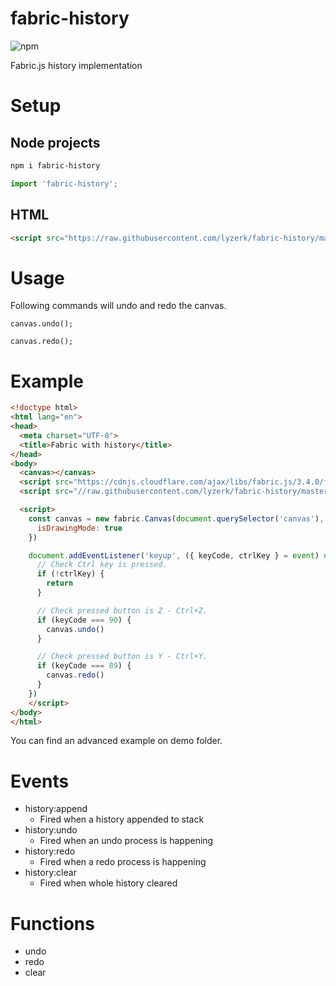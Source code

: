 # fabric-history
![npm](https://img.shields.io/npm/v/fabric-history)

Fabric.js history implementation

# Setup

## Node projects
```bash
npm i fabric-history
```

```javascript
import 'fabric-history';
```

## HTML

```html
<script src="https://raw.githubusercontent.com/lyzerk/fabric-history/master/src/index.js"></script>
```

# Usage

Following commands will undo and redo the canvas.

```
canvas.undo();

canvas.redo();
```

# Example

```html
<!doctype html>
<html lang="en">
<head>
  <meta charset="UTF-8">
  <title>Fabric with history</title>
</head>
<body>
  <canvas></canvas>
  <script src="https://cdnjs.cloudflare.com/ajax/libs/fabric.js/3.4.0/fabric.min.js"></script>
  <script src="//raw.githubusercontent.com/lyzerk/fabric-history/master/src/index.js"></script>

  <script>
    const canvas = new fabric.Canvas(document.querySelector('canvas'), {
      isDrawingMode: true
    })

    document.addEventListener('keyup', ({ keyCode, ctrlKey } = event) => {
      // Check Ctrl key is pressed.
      if (!ctrlKey) {
        return
      }

      // Check pressed button is Z - Ctrl+Z.
      if (keyCode === 90) {
        canvas.undo()
      }

      // Check pressed button is Y - Ctrl+Y.
      if (keyCode === 89) {
        canvas.redo()
      }
    })
    </script>
</body>
</html>
```

You can find an advanced example on demo folder.

# Events

- history:append
  - Fired when a history appended to stack
- history:undo
  - Fired when an undo process is happening
- history:redo
  - Fired when a redo process is happening
- history:clear
  - Fired when whole history cleared

# Functions

- undo
- redo
- clear